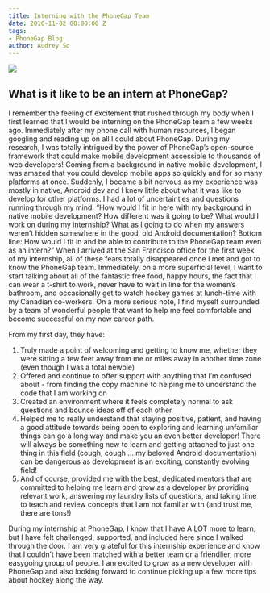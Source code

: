 ```yaml
---
title: Interning with the PhoneGap Team
date: 2016-11-02 00:00:00 Z
tags:
- PhoneGap Blog
author: Audrey So
---
```


![](/blog/uploads/internPicAudrey.png)

## What is it like to be an intern at PhoneGap?

I remember the feeling of excitement that rushed through my body when I first learned that I would be interning on the PhoneGap team a few weeks ago. Immediately after my phone call with human resources, I began googling and reading up on all I could about PhoneGap. During my research, I was totally intrigued by the power of PhoneGap’s open-source framework that could make mobile development accessible to thousands of web developers! Coming from a background in native mobile development, I was amazed that you could develop mobile apps so quickly and for so many platforms at once. Suddenly, I became a bit nervous as my experience was mostly in native, Android dev and I knew little about what it was like to develop for other platforms. I had a lot of uncertainties and questions running through my mind: “How would I fit in here with my background in native mobile development? How different was it going to be? What would I work on during my internship? What as I going to do when my answers weren’t hidden somewhere in the good, old Android documentation? Bottom line: How would I fit in and be able to contribute to the PhoneGap team even as an intern?”
When I arrived at the San Francisco office for the first week of my internship, all of these fears totally disappeared once I met and got to know the PhoneGap team. Immediately, on a more superficial level, I want to start talking about all of the fantastic free food, happy hours, the fact that I can wear a t-shirt to work, never have to wait in line for the women’s bathroom, and occasionally get to watch hockey games at lunch-time with my Canadian co-workers. On a more serious note, I find myself surrounded by a team of wonderful people that want to help me feel comfortable and become successful on my new career path.

From my first day, they have:

1. Truly made a point of welcoming and getting to know me, whether they were sitting a few feet away from me or miles away in another time zone (even though I was a total newbie)
1. Offered and continue to offer support with anything that I’m confused about - from finding the copy machine to helping me to understand the code that I am working on
1. Created an environment where it feels completely normal to ask questions and bounce ideas off of each other
1. Helped me to really understand that staying positive, patient, and having a good attitude towards being open to exploring and learning unfamiliar things can go a long way and make you an even better developer! There will always be something new to learn and getting attached to just one thing in this field (cough, cough ... my beloved Android documentation)  can be dangerous as development is an exciting, constantly evolving field!
1. And of course, provided me with the best, dedicated mentors that are committed to helping me learn and grow as a developer by providing relevant work, answering my laundry lists of questions, and taking time to teach and review concepts that I am not familiar with (and trust me, there are tons!)

During my internship at PhoneGap, I know that I have A LOT more to learn, but I have felt challenged, supported, and included here since I walked through the door. I am very grateful for this internship experience and know that I couldn’t have been matched with a better team or a friendlier, more easygoing group of people. I am excited to grow as a new developer with PhoneGap and also looking forward to continue picking up a few more tips about hockey along the way.

